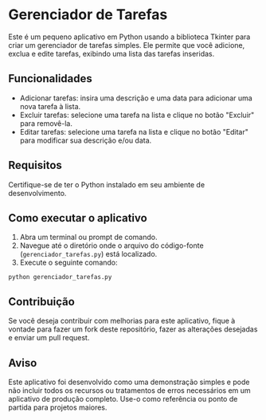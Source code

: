 # Gerenciador de Tarefas

Este é um pequeno aplicativo em Python usando a biblioteca Tkinter para criar um gerenciador de tarefas simples. Ele permite que você adicione, exclua e edite tarefas, exibindo uma lista das tarefas inseridas.

## Funcionalidades

-   Adicionar tarefas: insira uma descrição e uma data para adicionar uma nova tarefa à lista.
-   Excluir tarefas: selecione uma tarefa na lista e clique no botão "Excluir" para removê-la.
-   Editar tarefas: selecione uma tarefa na lista e clique no botão "Editar" para modificar sua descrição e/ou data.

## Requisitos

Certifique-se de ter o Python instalado em seu ambiente de desenvolvimento.

## Como executar o aplicativo

1. Abra um terminal ou prompt de comando.
2. Navegue até o diretório onde o arquivo do código-fonte (`gerenciador_tarefas.py`) está localizado.
3. Execute o seguinte comando:

```shell
python gerenciador_tarefas.py
```

## Contribuição

Se você deseja contribuir com melhorias para este aplicativo, fique à vontade para fazer um fork deste repositório, fazer as alterações desejadas e enviar um pull request.

## Aviso

Este aplicativo foi desenvolvido como uma demonstração simples e pode não incluir todos os recursos ou tratamentos de erros necessários em um aplicativo de produção completo. Use-o como referência ou ponto de partida para projetos maiores.
